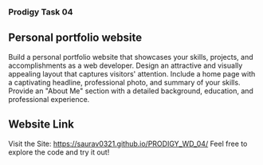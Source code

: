### Prodigy Task 04 ###
## Personal portfolio website ##

Build a personal portfolio website that showcases your skills, projects, and accomplishments as a web developer. Design an attractive and visually appealing layout that captures visitors' attention. Include a home page with a captivating headline, professional photo, and summary of your skills. Provide an "About Me" section with a detailed background, education, and professional experience.
## Website Link

Visit the Site: https://saurav0321.github.io/PRODIGY_WD_04/
Feel free to explore the code and try it out!
